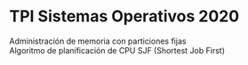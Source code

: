 # TPI Sistemas Operativos 2020
Administración de memoria con particiones fijas  
Algoritmo de planificación de CPU SJF (Shortest Job First)

